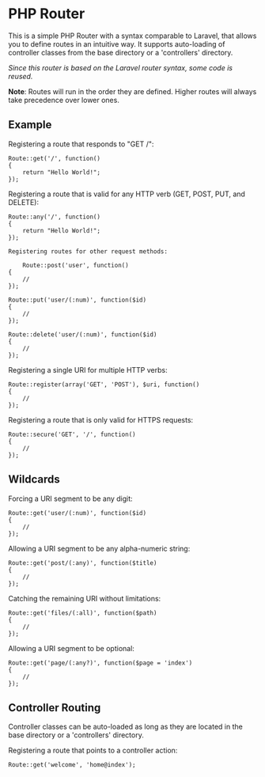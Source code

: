 PHP Router
==========

This is a simple PHP Router with a syntax comparable to Laravel, that allows you to define routes in an intuitive way. It supports auto-loading of controller classes from the base directory or a 'controllers' directory.

*Since this router is based on the Laravel router syntax, some code is reused.*

**Note**: Routes will run in the order they are defined. Higher routes will always take precedence over lower ones.

Example
-------

Registering a route that responds to "GET /":

	Route::get('/', function()
	{
		return "Hello World!";
	});
	
Registering a route that is valid for any HTTP verb (GET, POST, PUT, and DELETE):

	Route::any('/', function()
	{
		return "Hello World!";
	});
		
	Registering routes for other request methods:

		Route::post('user', function()
	{
		//
	});

	Route::put('user/(:num)', function($id)
	{
		//
	});

	Route::delete('user/(:num)', function($id)
	{
		//
	});
	
Registering a single URI for multiple HTTP verbs:

	Route::register(array('GET', 'POST'), $uri, function()
	{
		//
	});
	
Registering a route that is only valid for HTTPS requests:

	Route::secure('GET', '/', function()
	{
		//
	});
	
Wildcards
---------

Forcing a URI segment to be any digit:

	Route::get('user/(:num)', function($id)
	{
		//
	});
	
Allowing a URI segment to be any alpha-numeric string:

	Route::get('post/(:any)', function($title)
	{
		//
	});
	
Catching the remaining URI without limitations:

	Route::get('files/(:all)', function($path)
	{
		//
	});
	
Allowing a URI segment to be optional:

	Route::get('page/(:any?)', function($page = 'index')
	{
		//
	});

Controller Routing
------------------

Controller classes can be auto-loaded as long as they are located in the base directory or a 'controllers' directory.

Registering a route that points to a controller action:

	Route::get('welcome', 'home@index');